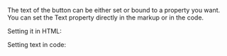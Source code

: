The text of the button can be either set or bound to a property you want. You can set the Text property directly in the markup or in the code.

Setting it in HTML:
<snippet id='button-text-html'/>

Setting text in code:
<snippet id='button-text-code'/>
